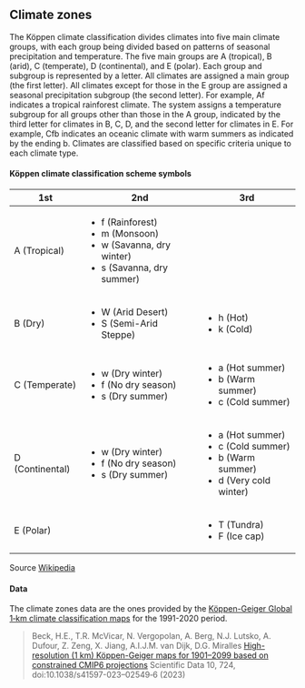 ## Climate zones

The Köppen climate classification divides climates into five main climate groups, with each group being divided based on patterns of seasonal precipitation and temperature. The five main groups are A (tropical), B (arid), C (temperate), D (continental), and E (polar). Each group and subgroup is represented by a letter. All climates are assigned a main group (the first letter). All climates except for those in the E group are assigned a seasonal precipitation subgroup (the second letter). For example, Af indicates a tropical rainforest climate. The system assigns a temperature subgroup for all groups other than those in the A group, indicated by the third letter for climates in B, C, D, and the second letter for climates in E. For example, Cfb indicates an oceanic climate with warm summers as indicated by the ending b. Climates are classified based on specific criteria unique to each climate type.

#### Köppen climate classification scheme symbols

| 1st |	2nd |	3rd |
| --- | --- | --- |
| A (Tropical) | <ul><li>f (Rainforest)</li><li>m (Monsoon)</li><li>w (Savanna, dry winter)</li><li>s (Savanna, dry summer)</li></ul> |  |
| B (Dry)	| <ul><li>W (Arid Desert)</li><li>S (Semi-Arid Steppe)</li></ul> | <ul><li>h (Hot)</li><li>k (Cold)</li></ul> |
| C (Temperate) | <ul><li>w (Dry winter)</li><li>f (No dry season)</li><li>s (Dry summer)</li></ul> | <ul><li>a (Hot summer)</li><li>b (Warm summer)</li><li>c (Cold summer)</li></ul> |
| D (Continental) | <ul><li>w (Dry winter)</li><li>f (No dry season)</li><li>s (Dry summer)</li></ul> | <ul><li>a (Hot summer)</li><li>c (Cold summer)</li><li>b (Warm summer)</li><li>d (Very cold winter)</li></ul> |
| E (Polar) |  | <ul><li>T (Tundra)</li><li>F (Ice cap)</li></ul> |

Source [Wikipedia](https://en.wikipedia.org/wiki/K%C3%B6ppen_climate_classification)

#### Data

The climate zones data are the ones provided by the [Köppen-Geiger
Global 1‑km climate classification maps](https://www.gloh2o.org/koppen/) for the 1991-2020 period.


 > Beck, H.E., T.R. McVicar, N. Vergopolan, A. Berg, N.J. Lutsko, A. Dufour, Z. Zeng, X. Jiang, A.I.J.M. van Dijk, D.G. Miralles
 > [High-resolution (1 km) Köppen-Geiger maps for 1901–2099 based on constrained CMIP6 projections](https://doi.org/10.1038/s41597-023-02549-6)
 > Scientific Data 10, 724, doi:10.1038/s41597-023–02549‑6 (2023)